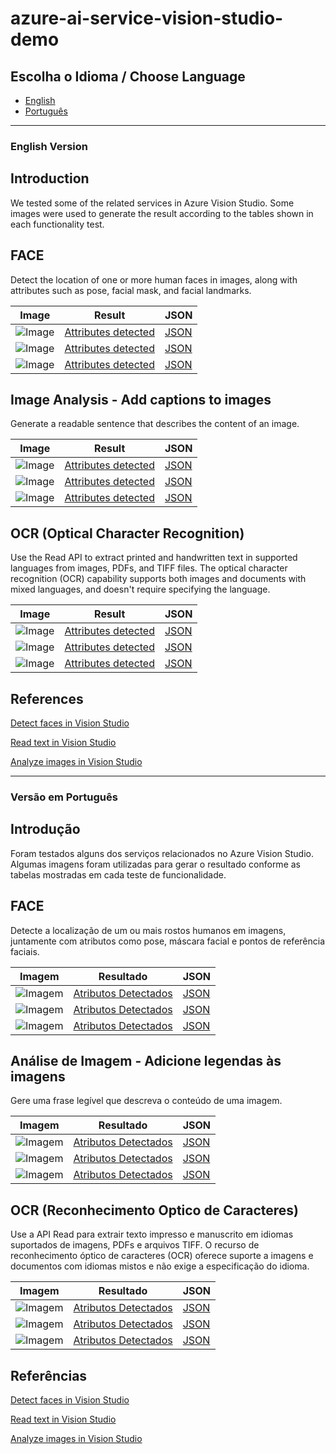 # azure-ai-service-vision-studio-demo

## Escolha o Idioma / Choose Language
- [English](#Introduction)
- [Português](#Introdução)

_______________________________________________________________________________________________________________________________________
### English Version


## Introduction
We tested some of the related services in Azure Vision Studio. Some images were used to generate the result according to the tables shown in each functionality test.

## FACE

Detect the location of one or more human faces in images, along with attributes such as pose, facial mask, and facial landmarks.

| Image                                      | Result                                 | JSON                                    |
|---------------------------------------------|-----------------------------------------------|-----------------------------------------------|
| ![Image](Input/image1.jpg)         | [Attributes detected](Output/detectedAtributesImage1.txt)         | [JSON](Output/detectedAtributesImage1.json)         |
| ![Image](Input/image2.jpg)         | [Attributes detected](Output/detectedAtributesImage2.txt)         | [JSON](Output/detectedAtributesImage2.json)         |
| ![Image](Input/image3.jpg)         | [Attributes detected](Output/detectedAtributesImage3.txt)         | [JSON](Output/detectedAtributesImage3.json)         |

## Image Analysis - Add captions to images

Generate a readable sentence that describes the content of an image.

| Image                                      | Result                                  | JSON                                    |
|---------------------------------------------|-----------------------------------------------|-----------------------------------------------|
| ![Image](Input/image4.jpg)         | [Attributes detected](Output/detectedAtributesImage4.txt)         | [JSON](Output/detectedAtributesImage4.json)         |
| ![Image](Input/image5.jpeg)         | [Attributes detected](Output/detectedAtributesImage5.txt)         | [JSON](Output/detectedAtributesImage5.json)         |
| ![Image](Input/image6.jpeg)         | [Attributes detected](Output/detectedAtributesImage6.txt)         | [JSON](Output/detectedAtributesImage6.json)         |

## OCR (Optical Character Recognition)

Use the Read API to extract printed and handwritten text in supported languages from images, PDFs, and TIFF files. The optical character recognition (OCR) capability supports both images and documents with mixed languages, and doesn't require specifying the language.

| Image                                      | Result                                  | JSON                                    |
|---------------------------------------------|-----------------------------------------------|-----------------------------------------------|
| ![Image](Input/image7.jpg)         | [Attributes detected](Output/detectedAtributesImage7.txt)         | [JSON](Output/detectedAtributesImage7.json)         |
| ![Image](Input/image8.jpg)         | [Attributes detected](Output/detectedAtributesImage8.txt)         | [JSON](Output/detectedAtributesImage8.json)         |
| ![Image](Input/image9.jpg)         | [Attributes detected](Output/detectedAtributesImage9.txt)         | [JSON](Output/detectedAtributesImage9.json)         |

## References

[Detect faces in Vision Studio](https://microsoftlearning.github.io/mslearn-ai-fundamentals/Instructions/Labs/04-face.html)

[Read text in Vision Studio](https://microsoftlearning.github.io/mslearn-ai-fundamentals/Instructions/Labs/05-ocr.html)

[Analyze images in Vision Studio](https://microsoftlearning.github.io/mslearn-ai-fundamentals/Instructions/Labs/03-image-analysis.html)

_______________________________________________________________________________________________________________________________________
### Versão em Português


## Introdução
Foram testados alguns dos serviços relacionados no Azure Vision Studio. Algumas imagens foram utilizadas para gerar o resultado conforme as tabelas mostradas em cada teste de funcionalidade.

## FACE

Detecte a localização de um ou mais rostos humanos em imagens, juntamente com atributos como pose, máscara facial e pontos de referência faciais.

| Imagem                                      | Resultado                                 | JSON                                    |
|---------------------------------------------|-----------------------------------------------|-----------------------------------------------|
| ![Imagem](Input/image1.jpg)         | [Atributos Detectados](Output/detectedAtributesImage1.txt)         | [JSON](Output/detectedAtributesImage1.json)         |
| ![Imagem](Input/image2.jpg)         | [Atributos Detectados](Output/detectedAtributesImage2.txt)         | [JSON](Output/detectedAtributesImage2.json)         |
| ![Imagem](Input/image3.jpg)         | [Atributos Detectados](Output/detectedAtributesImage3.txt)         | [JSON](Output/detectedAtributesImage3.json)         |

## Análise de Imagem - Adicione legendas às imagens

Gere uma frase legível que descreva o conteúdo de uma imagem.

| Imagem                                      | Resultado                                  | JSON                                    |
|---------------------------------------------|-----------------------------------------------|-----------------------------------------------|
| ![Imagem](Input/image4.jpg)         | [Atributos Detectados](Output/detectedAtributesImage4.txt)         | [JSON](Output/detectedAtributesImage4.json)         |
| ![Imagem](Input/image5.jpeg)         | [Atributos Detectados](Output/detectedAtributesImage5.txt)         | [JSON](Output/detectedAtributesImage5.json)         |
| ![Imagem](Input/image6.jpeg)         | [Atributos Detectados](Output/detectedAtributesImage6.txt)         | [JSON](Output/detectedAtributesImage6.json)         |

## OCR (Reconhecimento Optico de Caracteres)

Use a API Read para extrair texto impresso e manuscrito em idiomas suportados de imagens, PDFs e arquivos TIFF. O recurso de reconhecimento óptico de caracteres (OCR) oferece suporte a imagens e documentos com idiomas mistos e não exige a especificação do idioma.

| Imagem                                      | Resultado                                  | JSON                                    |
|---------------------------------------------|-----------------------------------------------|-----------------------------------------------|
| ![Imagem](Input/image7.jpg)         | [Atributos Detectados](Output/detectedAtributesImage7.txt)         | [JSON](Output/detectedAtributesImage7.json)         |
| ![Imagem](Input/image8.jpg)         | [Atributos Detectados](Output/detectedAtributesImage8.txt)         | [JSON](Output/detectedAtributesImage8.json)         |
| ![Imagem](Input/image9.jpg)         | [Atributos Detectados](Output/detectedAtributesImage9.txt)         | [JSON](Output/detectedAtributesImage9.json)         |

## Referências

[Detect faces in Vision Studio](https://microsoftlearning.github.io/mslearn-ai-fundamentals/Instructions/Labs/04-face.html)

[Read text in Vision Studio](https://microsoftlearning.github.io/mslearn-ai-fundamentals/Instructions/Labs/05-ocr.html)

[Analyze images in Vision Studio](https://microsoftlearning.github.io/mslearn-ai-fundamentals/Instructions/Labs/03-image-analysis.html)
